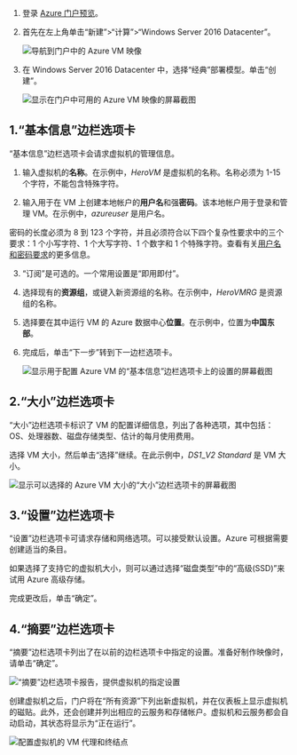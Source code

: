 1. 登录 [Azure 门户预览](https://portal.azure.cn)。

2. 首先在左上角单击“新建”>“计算”>“Windows Server 2016 Datacenter”。

    ![导航到门户中的 Azure VM 映像](./media/virtual-machines-common-portal-create-fqdn/marketplace-new.png)  

3. 在 Windows Server 2016 Datacenter 中，选择“经典”部署模型。单击“创建”。

    ![显示在门户中可用的 Azure VM 映像的屏幕截图](./media/virtual-machines-common-portal-create-fqdn/deployment-classic-model.png)  

## 1\.“基本信息”边栏选项卡

“基本信息”边栏选项卡会请求虚拟机的管理信息。

1. 输入虚拟机的**名称**。在示例中，_HeroVM_ 是虚拟机的名称。名称必须为 1-15 个字符，不能包含特殊字符。

2. 输入用于在 VM 上创建本地帐户的**用户名**和强**密码**。该本地帐户用于登录和管理 VM。在示例中，_azureuser_ 是用户名。

 密码的长度必须为 8 到 123 个字符，并且必须符合以下四个复杂性要求中的三个要求：1 个小写字符、1 个大写字符、1 个数字和 1 个特殊字符。查看有关[用户名和密码要求](../articles/virtual-machines/virtual-machines-windows-faq.md)的更多信息。

3. “订阅”是可选的。一个常用设置是“即用即付”。

4. 选择现有的**资源组**，或键入新资源组的名称。在示例中，_HeroVMRG_ 是资源组的名称。

5. 选择要在其中运行 VM 的 Azure 数据中心**位置**。在示例中，位置为**中国东部**。

6. 完成后，单击“下一步”转到下一边栏选项卡。

    ![显示用于配置 Azure VM 的“基本信息”边栏选项卡上的设置的屏幕截图](./media/virtual-machines-common-portal-create-fqdn/basics-blade-classic.png)  

## 2\.“大小”边栏选项卡

“大小”边栏选项卡标识了 VM 的配置详细信息，列出了各种选项，其中包括：OS、处理器数、磁盘存储类型、估计的每月使用费用。

选择 VM 大小，然后单击“选择”继续。在此示例中，_DS1_\__V2 Standard_ 是 VM 大小。

  ![显示可以选择的 Azure VM 大小的“大小”边栏选项卡的屏幕截图](./media/virtual-machines-common-portal-create-fqdn/vm-size-classic.png)  

## 3\.“设置”边栏选项卡

“设置”边栏选项卡可请求存储和网络选项。可以接受默认设置。Azure 可根据需要创建适当的条目。

如果选择了支持它的虚拟机大小，则可以通过选择“磁盘类型”中的“高级(SSD)”来试用 Azure 高级存储。

完成更改后，单击“确定”。

## 4\.“摘要”边栏选项卡

“摘要”边栏选项卡列出了在以前的边栏选项卡中指定的设置。准备好制作映像时，请单击“确定”。

 ![“摘要”边栏选项卡报告，提供虚拟机的指定设置](./media/virtual-machines-common-portal-create-fqdn/summary-blade-classic.png)  

<!--  deleted 2/16/2017 - RABixby
  * A virtual machine's size affects the cost of using it, as well as configuration options such as how many data disks you can attach. For more information, see [Sizes for virtual machines](../articles/virtual-machines/virtual-machines-windows-sizes.md).
  -->

创建虚拟机之后，门户将在“所有资源”下列出新虚拟机，并在仪表板上显示虚拟机的磁贴。此外，还会创建并列出相应的云服务和存储帐户。虚拟机和云服务都会自动启动，其状态将显示为“正在运行”。

 ![配置虚拟机的 VM 代理和终结点](./media/virtual-machines-common-portal-create-fqdn/portal-with-new-vm.png)  

<!---HONumber=Mooncake_0313_2017-->